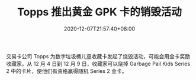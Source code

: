 ﻿---
title: "Topps 推出黄金 GPK 卡的销毁活动"
date: 2020-12-07T21:57:40+08:00
lastmod: 2020-12-07T16:45:40+08:00
draft: false
authors: ["Katrina"]
description: "交易卡公司 Topps 为数字垃圾桶儿童收藏卡发起了烧毁活动，可能会用金卡奖励收藏家。从 12 月 4 日到 12 月 9 日，收藏家可以烧掉 Garbage Pail Kids Series 2 中的卡片，使他们有资格赢得随机 Series 2 金卡。"
featuredImage: "topps-launched-burn-event-for-golden-gpk-cards.png"
tags: ["Virtual World","虚拟世界","Play to Earn"]
categories: ["news"]
news: ["虚拟世界"]
weight: 
lightgallery: true
pinned: false
recommend: false
recommend1: false
---

交易卡公司 Topps 为数字垃圾桶儿童收藏卡发起了烧毁活动，可能会用金卡奖励收藏家。从 12 月 4 日到 12 月 9 日，收藏家可以烧掉 Garbage Pail Kids Series 2 中的卡片，使他们有资格赢得随机 Series 2 金卡。

<!--more-->

